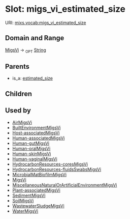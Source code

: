 
# Slot: migs_vi_estimated_size




URI: [mixs.vocab:migs_vi_estimated_size](https://w3id.org/mixs/vocab/migs_vi_estimated_size)


## Domain and Range

[MigsVi](MigsVi.md) ->  <sub>OPT</sub> [String](types/String.md)

## Parents

 *  is_a: [estimated_size](estimated_size.md)

## Children


## Used by

 * [AirMigsVi](AirMigsVi.md)
 * [BuiltEnvironmentMigsVi](BuiltEnvironmentMigsVi.md)
 * [Host-associatedMigsVi](Host-associatedMigsVi.md)
 * [Human-associatedMigsVi](Human-associatedMigsVi.md)
 * [Human-gutMigsVi](Human-gutMigsVi.md)
 * [Human-oralMigsVi](Human-oralMigsVi.md)
 * [Human-skinMigsVi](Human-skinMigsVi.md)
 * [Human-vaginalMigsVi](Human-vaginalMigsVi.md)
 * [HydrocarbonResources-coresMigsVi](HydrocarbonResources-coresMigsVi.md)
 * [HydrocarbonResources-fluidsSwabsMigsVi](HydrocarbonResources-fluidsSwabsMigsVi.md)
 * [MicrobialMatBiofilmMigsVi](MicrobialMatBiofilmMigsVi.md)
 * [MigsVi](MigsVi.md)
 * [MiscellaneousNaturalOrArtificialEnvironmentMigsVi](MiscellaneousNaturalOrArtificialEnvironmentMigsVi.md)
 * [Plant-associatedMigsVi](Plant-associatedMigsVi.md)
 * [SedimentMigsVi](SedimentMigsVi.md)
 * [SoilMigsVi](SoilMigsVi.md)
 * [WastewaterSludgeMigsVi](WastewaterSludgeMigsVi.md)
 * [WaterMigsVi](WaterMigsVi.md)

